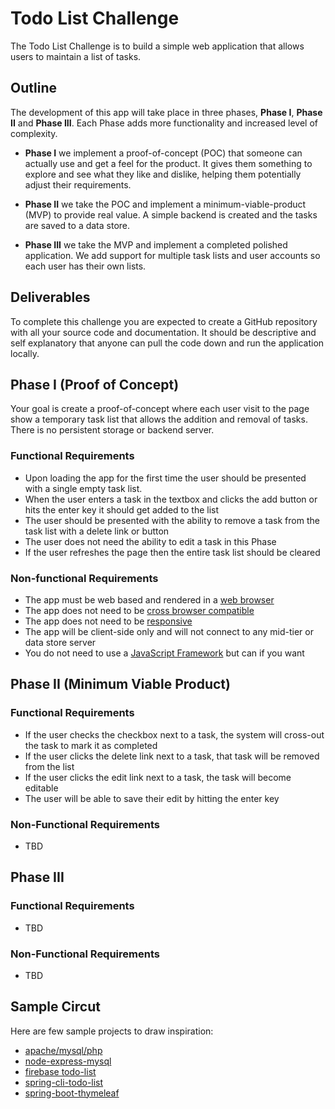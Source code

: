 # Todo List Challenge

The Todo List Challenge is to build a simple web application that allows users to maintain a list of tasks. 

## Outline

The development of this app will take place in three phases, **Phase I**, **Phase II** and **Phase III**. Each Phase adds more functionality and increased level of complexity.

* **Phase I** we implement a proof-of-concept (POC) that someone can actually use and get a feel for the product. It gives them something to explore and see what they like and dislike, helping them potentially adjust their requirements. 

* **Phase II** we take the POC and implement a minimum-viable-product (MVP) to provide real value. A simple backend is created and the tasks are saved to a data store. 

* **Phase III** we take the MVP and implement a completed polished application. We add support for multiple task lists and user accounts so each user has their own lists. 

## Deliverables

To complete this challenge you are expected to create a GitHub repository with all your source code and documentation. It should be descriptive and self explanatory that anyone can pull the code down and run the application locally. 

## Phase I (Proof of Concept)

Your goal is create a proof-of-concept where each user visit to the page show a temporary task list that allows the addition and removal of tasks. There is no persistent storage or backend server. 

### Functional Requirements

* Upon loading the app for the first time the user should be presented with a single empty task list.
* When the user enters a task in the textbox and clicks the add button or hits the enter key it should get added to the list
* The user should be presented with the ability to remove a task from the task list with a delete link or button
* The user does not need the ability to edit a task in this Phase
* If the user refreshes the page then the entire task list should be cleared

### Non-functional Requirements
* The app must be web based and rendered in a [web browser](https://en.wikipedia.org/wiki/Web_browser)
* The app does not need to be [cross browser compatible](https://medium.com/@sarahelson81/what-is-cross-browser-compatibility-and-why-we-need-it-b41423c3501a)
* The app does not need to be [responsive](https://medium.com/swlh/everything-you-need-to-know-about-responsive-web-design-54c2059a7e99)
* The app will be client-side only and will not connect to any mid-tier or data store server
* You do not need to use a [JavaScript Framework](https://raygun.com/blog/popular-javascript-frameworks/) but can if you want

## Phase II (Minimum Viable Product)

### Functional Requirements
* If the user checks the checkbox next to a task, the system will cross-out the task to mark it as completed
* If the user clicks the delete link next to a task, that task will be removed from the list
* If the user clicks the edit link next to a task, the task will become editable
* The user will be able to save their edit by hitting the enter key

### Non-Functional Requirements

* TBD

## Phase III

### Functional Requirements

* TBD

### Non-Functional Requirements

* TBD

## Sample Circut

Here are few sample projects to draw inspiration:

* [apache/mysql/php](https://github.com/JahnelGroup/php-samples/tree/master/apache-mysql-php)
* [node-express-mysql](https://github.com/JahnelGroup/nodejs-samples/tree/master/node-express-mysql)
* [firebase todo-list](https://github.com/JahnelGroup/firebase-samples/tree/master/todo-list)
* [spring-cli-todo-list](https://github.com/JahnelGroup/spring-cli-samples)
* [spring-boot-thymeleaf](https://github.com/JahnelGroup/spring-boot-samples/tree/master/spring-boot-thymeleaf)
